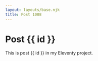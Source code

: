```yaml
---
layout: layouts/base.njk
title: Post 1008
---
```


# Post {{ id }}

This is post {{ id }} in my Eleventy project.
